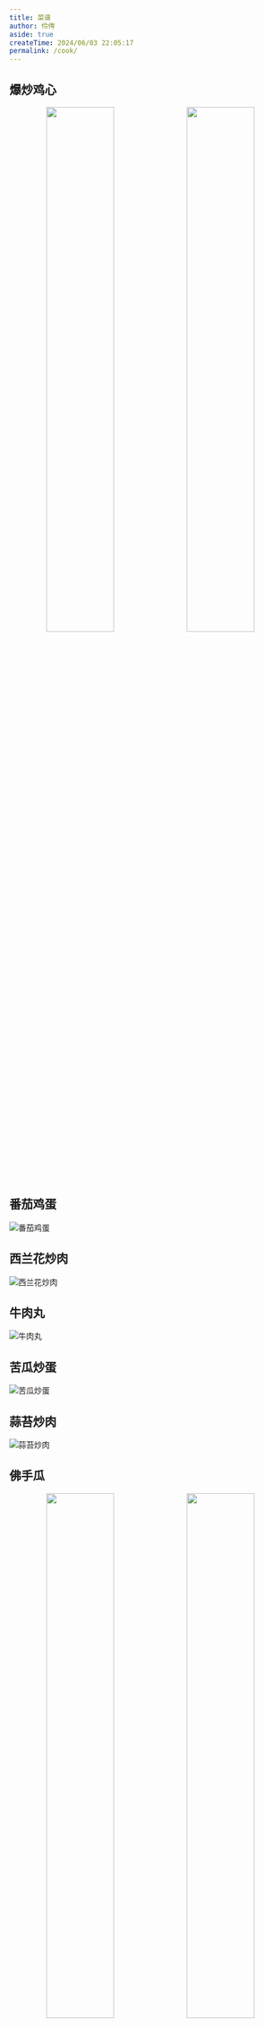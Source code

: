 ```yaml
---
title: 菜谱
author: 伶俜
aside: true
createTime: 2024/06/03 22:05:17
permalink: /cook/
---
```


## 爆炒鸡心

<p align="center">
  <img src="./images/鸡心1.jpg" width="49%">
  <img src="./images/鸡心2.jpg" width="49%">
</p>

## 番茄鸡蛋

![番茄鸡蛋](./images/番茄鸡蛋.jpg)

## 西兰花炒肉

![西兰花炒肉](./images/西兰花炒肉.jpg)  

## 牛肉丸

![牛肉丸](./images/牛肉丸.jpg)

## 苦瓜炒蛋

![苦瓜炒蛋](./images/苦瓜炒蛋.jpg)

## 蒜苔炒肉

![蒜苔炒肉](./images/蒜苔炒肉.jpg)

## 佛手瓜

<p align="center">
  <img src="./images/佛手瓜1.jpg" width="49%">
  <img src="./images/佛手瓜2.jpg" width="49%">
</p>

## 红烧肉

<p align="center">
  <img src="./images/红烧肉1.jpg" width="49%">
  <img src="./images/红烧肉2.jpg" width="49%">
</p>

## 手撕鸡

<p align="center">
  <img src="./images/手撕鸡1.jpg" width="49%">
  <img src="./images/手撕鸡2.jpg" width="49%">
</p>

## 竹笋炒腊肉

<p align="center">
  <img src="./images/竹笋炒腊肉1.jpg" width="49%">
  <img src="./images/竹笋炒腊肉2.jpg" width="49%">
</p>

## 蒜苔炒花甲

<p align="center">
  <img src="./images/蒜苔炒花甲1.jpg" width="49%">
  <img src="./images/蒜苔炒花甲2.jpg" width="49%">
</p>

## 卤味

![卤味](./images/卤味.jpg)

## 土豆炖鸭肉

<p align="center">
  <img src="./images/土豆炖鸭肉1.jpg" width="49%">
  <img src="./images/土豆炖鸭肉2.jpg" width="49%">
</p>

## 香菇鸡块

<p align="center">
  <img src="./images/香菇鸡块1.jpg" width="49%">
  <img src="./images/香菇鸡块2.jpg" width="49%">
</p>

## 蒜蓉鸡翅

<p align="center">
  <img src="./images/蒜蓉鸡翅1.jpg" width="49%">
  <img src="./images/蒜蓉鸡翅2.jpg" width="49%">
</p>

## 毛豆炒鸡丁

<p align="center">
  <img src="./images/毛豆炒鸡丁1.jpg" width="49%">
  <img src="./images/毛豆炒鸡丁2.jpg" width="49%">
</p>



